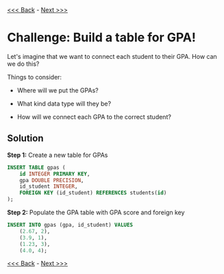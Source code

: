 [<<< Back](5-foreignkeys.md) - [Next >>>](7-commonqueries.md)  

# Challenge: Build a table for GPA!

Let's imagine that we want to connect each student to their GPA. How can we do this?  

Things to consider:  

- Where will we put the GPAs?  

- What kind data type will they be?  

- How will we connect each GPA to the correct student?  


## Solution 
**Step 1:** Create a new table for GPAs
```sql
INSERT TABLE gpas (
	id INTEGER PRIMARY KEY,
	gpa DOUBLE PRECISION,
	id_student INTEGER,
	FOREIGN KEY (id_student) REFERENCES students(id)
);
```  

**Step 2:** Populate the GPA table with GPA score and foreign key
```sql
INSERT INTO gpas (gpa, id_student) VALUES
	(2.67, 2),
	(3.9, 1),
	(1.23, 3),
	(4.0, 4);
```

[<<< Back](5-foreignkeys.md) - [Next >>>](7-commonqueries.md)  